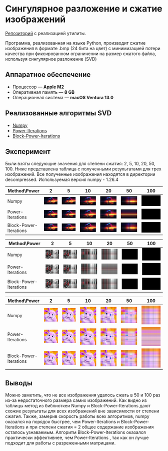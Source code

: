 # Сингулярное разложение и сжатие изображений
[Репозиторий](https://github.com/ksenmel/svd-compress/tree/main) с реализацией утилиты. 

Программа, реализованная на языке Python, 
 производит сжатие изображения в формате .bmp (24 бита на цвет) с минимизацией потери качества при фиксированном ограничении на размер сжатого файла, используя сингулярное разложение (SVD)

## Аппаратное обеспечение
- Процессор — **Apple M2**
- Оперативная память — **8 GB**
- Операционная система — **macOS Ventura 13.0**

## Реализованные алгоритмы SVD
- [Numpy](https://numpy.org/doc/stable/reference/generated/numpy.linalg.svd.html)
- [Power-Iterations](http://www.cs.yale.edu/homes/el327/datamining2013aFiles/07_singular_value_decomposition.pdf)
- [Block-Power-Iterations](https://www.degruyter.com/document/doi/10.1515/jisys-2018-0034/html)

## Эксперимент

Были взяты следующие значения для степени сжатия: 2, 5, 10, 20, 50, 100. 
Ниже представлена таблица с полученными результатами для трех изображений. Все полученные изображения находятся в директории decompressed.
Используемая версия numpy - 1.26.4

| Method\Power           | 2                                       | 5                                        | 10                                       | 20                                       | 50                                       | 100                                       |
|------------------------|-----------------------------------------|------------------------------------------|------------------------------------------|------------------------------------------|------------------------------------------|-------------------------------------------|
| Numpy                  | ![](./decompressed/numpy/2-tree.png)    | ![](./decompressed/numpy/5-tree.png)     | ![](./decompressed/numpy/10-tree.png)    | ![](./decompressed/numpy/20-tree.png)    | ![](./decompressed/numpy/50-tree.png)    | ![](./decompressed/numpy/100-tree.png)    |
| Power-Iterations       | ![](./decompressed/simple/2-tree.png)   | ![](./decompressed/simple/5-tree.png)    | ![](./decompressed/simple/10-tree.png)   | ![](./decompressed/simple/20-tree.png)   | ![](./decompressed/simple/50-tree.png)   | ![](./decompressed/simple/100-tree.png)   |
| Block-Power-Iterations | ![](./decompressed/advanced/2-tree.png) | ![](./decompressed/advanced/5-tree.png)  | ![](./decompressed/advanced/10-tree.png) | ![](./decompressed/advanced/20-tree.png) | ![](./decompressed/advanced/50-tree.png) | ![](./decompressed/advanced/100-tree.png) |


| Method\Power           | 2                                          | 5                                          | 10                                          | 20                                          | 50                                            | 100                                           |
|------------------------|--------------------------------------------|--------------------------------------------|---------------------------------------------|---------------------------------------------|-----------------------------------------------|-----------------------------------------------|
| Numpy                  | ![](./decompressed/numpy/2-bicycle.png)    | ![](./decompressed/numpy/5-bicycle.png)    | ![](./decompressed/numpy/10-bicycle.png)    | ![](./decompressed/numpy/20-bicycle.png)    | ![](./decompressed/numpy/50-bicycle.png)      | ![](./decompressed/numpy/100-bicycle.png)     |
| Power-Iterations       | ![](./decompressed/simple/2-bicycle.png)   | ![](./decompressed/simple/5-bicycle.png)   | ![](./decompressed/simple/10-bicycle.png)   | ![](./decompressed/simple/20-bicycle.png)   | ![](./decompressed/simple/50-bicycle.png)     | ![](./decompressed/simple/100-bicycle.png)    |
| Block-Power-Iterations | ![](./decompressed/advanced/2-bicycle.png) | ![](./decompressed/advanced/5-bicycle.png) | ![](./decompressed/advanced/10-bicycle.png) | ![](./decompressed/advanced/20-bicycle.png) | ![](./decompressed/advanced/50-bicycle.png)   | ![](./decompressed/advanced/100-bicycle.png)  |


| Method\Power           | 2                                         | 5                                         | 10                                         | 20                                         | 50                                         | 100                                         |
|------------------------|-------------------------------------------|-------------------------------------------|--------------------------------------------|--------------------------------------------|--------------------------------------------|---------------------------------------------|
| Numpy                  | ![](./decompressed/numpy/2-luntik.png)    | ![](./decompressed/numpy/5-luntik.png)    | ![](./decompressed/numpy/10-luntik.png)    | ![](./decompressed/numpy/20-luntik.png)    | ![](./decompressed/numpy/50-luntik.png)    | ![](./decompressed/numpy/100-luntik.png)    |
| Power-Iterations       | ![](./decompressed/simple/2-luntik.png)   | ![](./decompressed/simple/5-luntik.png)   | ![](./decompressed/simple/10-luntik.png)   | ![](./decompressed/simple/20-luntik.png)   | ![](./decompressed/simple/50-luntik.png)   | ![](./decompressed/simple/100-luntik.png)   |
| Block-Power-Iterations | ![](./decompressed/advanced/2-luntik.png) | ![](./decompressed/advanced/5-luntik.png) | ![](./decompressed/advanced/10-luntik.png) | ![](./decompressed/advanced/20-luntik.png) | ![](./decompressed/advanced/50-luntik.png) | ![](./decompressed/advanced/100-luntik.png) |

## Выводы
Можно заметить, что не все изображения удалось сжать в 50 и 100 раз из-за недостаточного размера самих изображений. Как видно из таблицы метод из библиоткеи Numpy и Block-Power-Iterations дают схожие результаты для всех изображений вне зависимости от степени сжатия. 
Также, замерив скорость работы всех алгоритмов, numpy оказался на порядок быстрее, чем Power-Iterations и Block-Power-Iterations и при степени сжатия = 2  общее содержание изображения осталось узнаваемым. Алгоритм Block-Power-Iterations оказался практически эффективнее, чем Power-Iterations , так как он лучше подходит для работы с разреженными матрицами.